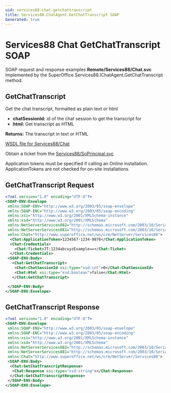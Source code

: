 ```yaml
---
uid: services88-chat-getchattranscript
title: Services88.ChatAgent.GetChatTranscript SOAP
Generated: true
---
```


# Services88 Chat GetChatTranscript SOAP

SOAP request and response examples **Remote/Services88/Chat.svc**
Implemented by the <see cref="M:SuperOffice.Services88.IChatAgent.GetChatTranscript">SuperOffice.Services88.IChatAgent.GetChatTranscript</see> method.

## GetChatTranscript

Get the chat transcript, formatted as plain text or html

* **chatSessionId:** id of the chat session to get the transcript for
* **html:** Get transcript as HTML

**Returns:** The transcript in text or HTML


[WSDL file for Services88/Chat](../Services88-Chat.md)

Obtain a ticket from the [Services88/SoPrincipal.svc](../SoPrincipal/index.md)

Application tokens must be specified if calling an Online installation. ApplicationTokens are not checked for on-site installations.

## GetChatTranscript Request

```xml
<?xml version="1.0" encoding="UTF-8"?>
<SOAP-ENV:Envelope
 xmlns:SOAP-ENV="http://www.w3.org/2003/05/soap-envelope"
 xmlns:SOAP-ENC="http://www.w3.org/2003/05/soap-encoding"
 xmlns:xsi="http://www.w3.org/2001/XMLSchema-instance"
 xmlns:xsd="http://www.w3.org/2001/XMLSchema"
 xmlns:NetServerServices882="http://schemas.microsoft.com/2003/10/Serialization/Arrays"
 xmlns:NetServerServices881="http://schemas.microsoft.com/2003/10/Serialization/"
 xmlns:Chat="http://www.superoffice.net/ws/crm/NetServer/Services88">
  <Chat:ApplicationToken>1234567-1234-9876</Chat:ApplicationToken>
  <Chat:Credentials>
    <Chat:Ticket>7T:1234abcxyzExample==</Chat:Ticket>
  </Chat:Credentials>
 <SOAP-ENV:Body>
   <Chat:GetChatTranscript>
    <Chat:ChatSessionId xsi:type="xsd:int">0</Chat:ChatSessionId>
    <Chat:Html xsi:type="xsd:boolean">false</Chat:Html>
   </Chat:GetChatTranscript>

 </SOAP-ENV:Body>
</SOAP-ENV:Envelope>

```


## GetChatTranscript Response

```xml
<?xml version="1.0" encoding="UTF-8"?>
<SOAP-ENV:Envelope
 xmlns:SOAP-ENV="http://www.w3.org/2003/05/soap-envelope"
 xmlns:SOAP-ENC="http://www.w3.org/2003/05/soap-encoding"
 xmlns:xsi="http://www.w3.org/2001/XMLSchema-instance"
 xmlns:xsd="http://www.w3.org/2001/XMLSchema"
 xmlns:NetServerServices882="http://schemas.microsoft.com/2003/10/Serialization/Arrays"
 xmlns:NetServerServices881="http://schemas.microsoft.com/2003/10/Serialization/"
 xmlns:Chat="http://www.superoffice.net/ws/crm/NetServer/Services88">
 <SOAP-ENV:Body>
  <Chat:GetChatTranscriptResponse>
   <Chat:Response xsi:type="xsd:string"></Chat:Response>
  </Chat:GetChatTranscriptResponse>
 </SOAP-ENV:Body>
</SOAP-ENV:Envelope>

```

